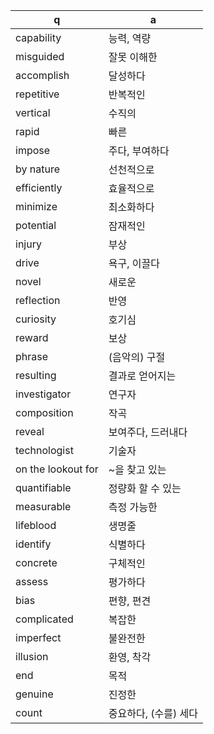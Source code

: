  q  | a
--- | ---
capability	| 능력, 역량
misguided	| 잘못 이해한
accomplish	| 달성하다
repetitive	| 반복적인
vertical	| 수직의
rapid		| 빠른
impose		| 주다, 부여하다
by nature	| 선천적으로
efficiently	| 효율적으로
minimize	| 최소화하다
potential	| 잠재적인
injury		| 부상
drive		| 욕구, 이끌다
novel		| 새로운
reflection	| 반영
curiosity	| 호기심
reward		| 보상
phrase		| (음악의) 구절
resulting	| 결과로 얻어지는
investigator	| 연구자
composition	| 작곡
reveal		| 보여주다, 드러내다
technologist	| 기술자
on the lookout for	| ~을 찾고 있는
quantifiable	| 정량화 할 수 있는
measurable	| 측정 가능한
lifeblood	| 생명줄
identify	| 식별하다
concrete	| 구체적인
assess		| 평가하다
bias		| 편향, 편견
complicated	| 복잡한
imperfect	| 불완전한
illusion	| 환영, 착각
end		| 목적
genuine		| 진정한
count		| 중요하다, (수를) 세다
